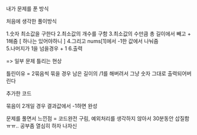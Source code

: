 내가 문제를 푼 방식

처음에 생각한 풀이방식

1.숫자 최소값을 구한다 
2.최소값의 개수를 구함
3.최소값의 수만큼 총 길이에서 빼고 + 1해줌 [ 하나는 있어야하니 ]
4.그리고 nums[1]에서 -1한 값에서 나눠줌  
5.나머지가 1을 넘을경우 + 1 6.출력

=> 일부 문제 틀리는 현상

틀린이유 = 2묶음씩 묶을 경우 남은 길이의 /1를 해버려서 그냥 숫자 그대로 출력되어버린다

추가한 코드

묶음이 2개일 경우 결과값에서 -1하면 완성

문제를 풀면서 느낀점 = 코드완전 구림, 예외처리를 생각하지 않아서 30분동안 삽질함 ㅠㅠ.. 공부좀 열심히 하자 나자신
